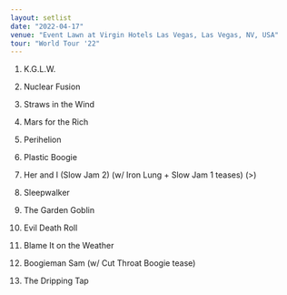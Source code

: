 ```yaml
---
layout: setlist
date: "2022-04-17"
venue: "Event Lawn at Virgin Hotels Las Vegas, Las Vegas, NV, USA"
tour: "World Tour '22"
---
```


 1. K.G.L.W.

 2. Nuclear Fusion

 3. Straws in the Wind

 4. Mars for the Rich

 5. Perihelion

 6. Plastic Boogie

 7. Her and I (Slow Jam 2)
    (w/ Iron Lung + Slow Jam 1 teases) (>)

 8. Sleepwalker

 9. The Garden Goblin

10. Evil Death Roll

11. Blame It on the Weather

12. Boogieman Sam
    (w/ Cut Throat Boogie tease)

13. The Dripping Tap


